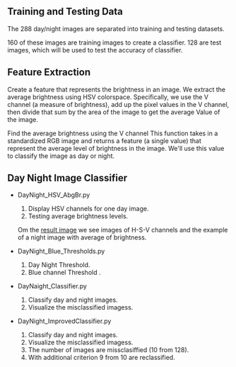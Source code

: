 
## Training and Testing Data
The 288 day/night images are separated into training and testing datasets.

160 of these images are training images to create a classifier.
128 are test images, which will be used to test the accuracy of classifier. 

## Feature Extraction
Create a feature that represents the brightness in an image. 
We extract the average brightness using HSV colorspace.
Specifically, we use the V channel (a measure of brightness),
add up the pixel values in the V channel, then divide that sum 
by the area of the image to get the average Value of the image.

Find the average brightness using the V channel
This function takes in a standardized RGB image and returns
a feature (a single value) that represent the average level of 
brightness in the image. We'll use this value to classify
the image as day or night.

## Day Night Image Classifier
 * DayNight_HSV_AbgBr.py
   1. Display HSV channels for one day image.
   2. Testing average brightness levels.
   
   Om the [result image](https://github.com/Rafael1s/Computer-Vision-Udacity/blob/master/Day-Night-Classifier/hsv_channels.png)
we see images of H-S-V channels and the example of a night image with average of brightness.

 * DayNight_Blue_Thresholds.py 
   1. Day Night Threshold.
   2. Blue channel Threshold .

 * DayNaight_Classifier.py
   1. Classify day and night images.
   2. Visualize the misclassified imagess.
   
 * DayNight_ImprovedClassifier.py  
   1. Classify day and night images.
   2. Visualize the misclassified imagess.
   3. The number of images are missclasiffied (10 from 128). 
   4. With additional criterion 9 from 10 are reclassified.

